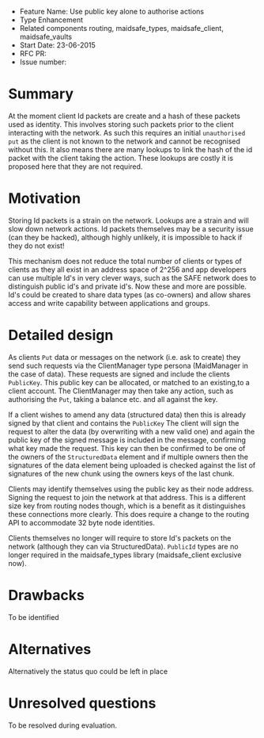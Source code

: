 - Feature Name: Use public key alone to authorise actions 
- Type Enhancement
- Related components routing, maidsafe_types, maidsafe_client, maidsafe_vaults
- Start Date: 23-06-2015
- RFC PR: 
- Issue number: 

# Summary

At the moment client Id packets are create and a hash of these packets used as identity. 
This involves storing such packets prior to the client interacting with the network. 
As such this requires an initial `unauthorised put` as the client is not known to the 
network and cannot be recognised without this. It also means there are many lookups
to link the hash of the id packet with the client taking the action. 
These lookups are costly it is proposed here that they are not required.  

# Motivation

Storing Id packets is a strain on the network. Lookups are a strain and will slow down
network actions. Id packets themselves may be a security issue (can they be hacked), although
highly unlikely, it is impossible to hack if they do not exist! 

This mechanism does not reduce the total number of clients or types of clients as they all exist 
in an address space of 2^256 and app developers can use multiple Id's in very clever ways, such 
as the SAFE network does to distinguish public id's and private id's. Now these and more are possible.
Id's could be created to share data types (as co-owners) and allow shares access and write capability
between applications and groups. 

# Detailed design

As clients `Put` data or messages on the network (i.e. ask to create) they send such requests via the 
ClientManager type persona (MaidManager in the case of data). These requests are signed and include the
clients `PublicKey`. This public key can be allocated, or matched to an existing,to a client account. 
The ClientManager may then take any action, such as authorising the `Put`, taking a balance etc. and all against the key. 

If a client wishes to amend any data (structured data) then this is already signed by that client and contains the 
`PublicKey` The client will sign the request to alter the data (by overwriting with a new valid one) and again
the public key of the signed message is included in the message, confirming what key made the request. This key
can then be confirmed to be one of the owners of the `StructuredData` element and if multiple owners
then the signatures of the data element being uploaded is checked against the list of signatures of the new chunk
using the owners keys of the last chunk. 

Clients may identify themselves using the public key as their node address. Signing the request to join the network 
at that address. This is a different size key from routing nodes though, which is a benefit as it distinguishes these
connections more clearly. This does require a change to the routing API to accommodate 32 byte node identities.

Clients themselves no longer will require to store Id's packets on the network (although they can via StructuredData).
`PublicId` types are no longer required in the maidsafe_types library (maidsafe_client exclusive now).

# Drawbacks

To be identified

# Alternatives

Alternatively the status quo could be left in place

# Unresolved questions

To be resolved during evaluation.
